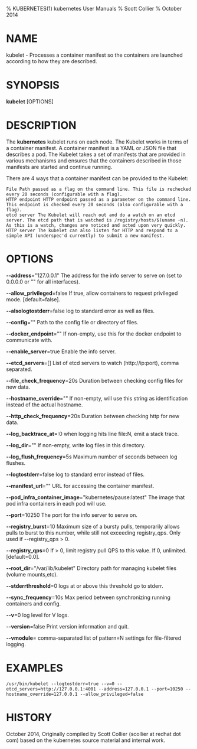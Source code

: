 % KUBERNETES(1) kubernetes User Manuals
% Scott Collier
% October 2014
# NAME
kubelet \- Processes a container manifest so the containers are launched according to how they are described.

# SYNOPSIS
**kubelet** [OPTIONS]

# DESCRIPTION

The **kubernetes** kubelet runs on each node. The Kubelet works in terms of a container manifest. A container manifest is a YAML or JSON file that describes a pod. The Kubelet takes a set of manifests that are provided in various mechanisms and ensures that the containers described in those manifests are started and continue running.

There are 4 ways that a container manifest can be provided to the Kubelet:

    File Path passed as a flag on the command line. This file is rechecked every 20 seconds (configurable with a flag).
    HTTP endpoint HTTP endpoint passed as a parameter on the command line. This endpoint is checked every 20 seconds (also configurable with a flag).
    etcd server The Kubelet will reach out and do a watch on an etcd server. The etcd path that is watched is /registry/hosts/$(uname -n). As this is a watch, changes are noticed and acted upon very quickly.
    HTTP server The kubelet can also listen for HTTP and respond to a simple API (underspec'd currently) to submit a new manifest.
 

# OPTIONS
**--address**="127.0.0.1"
	The address for the info server to serve on (set to 0.0.0.0 or "" for all interfaces).

**--allow_privileged**=false
	If true, allow containers to request privileged mode. [default=false].

**--alsologtostderr**=false
	log to standard error as well as files.

**--config**=""
	Path to the config file or directory of files.

**--docker_endpoint**=""
	If non-empty, use this for the docker endpoint to communicate with.

**--enable_server**=true
	Enable the info server.

**--etcd_servers**=[]
	List of etcd servers to watch (http://ip:port), comma separated.

**--file_check_frequency**=20s
	Duration between checking config files for new data.

**--hostname_override**=""
	If non-empty, will use this string as identification instead of the actual hostname.

**--http_check_frequency**=20s
	Duration between checking http for new data.

**--log_backtrace_at**=:0
	when logging hits line file:N, emit a stack trace.

**--log_dir**=""
	If non-empty, write log files in this directory.

**--log_flush_frequency**=5s
	Maximum number of seconds between log flushes.

**--logtostderr**=false
	log to standard error instead of files.

**--manifest_url**=""
	URL for accessing the container manifest.

**--pod_infra_container_image**="kubernetes/pause:latest"
	The image that pod infra containers in each pod will use.

**--port**=10250
	The port for the info server to serve on.

**--registry_burst**=10
	Maximum size of a bursty pulls, temporarily allows pulls to burst to this number, while still not exceeding registry_qps. Only used if --registry_qps > 0.

**--registry_qps**=0
	If > 0, limit registry pull QPS to this value. If 0, unlimited. [default=0.0].

**--root_dir**="/var/lib/kubelet"
	Directory path for managing kubelet files (volume mounts,etc).

**--stderrthreshold**=0
	logs at or above this threshold go to stderr.

**--sync_frequency**=10s
	Max period between synchronizing running containers and config.

**--v**=0
	log level for V logs.

**--version**=false
	Print version information and quit.

**--vmodule**=
	comma-separated list of pattern=N settings for file-filtered logging.


# EXAMPLES
```
/usr/bin/kubelet --logtostderr=true --v=0 --etcd_servers=http://127.0.0.1:4001 --address=127.0.0.1 --port=10250 --hostname_override=127.0.0.1 --allow_privileged=false
```
# HISTORY
October 2014, Originally compiled by Scott Collier (scollier at redhat dot com) based
 on the kubernetes source material and internal work.
